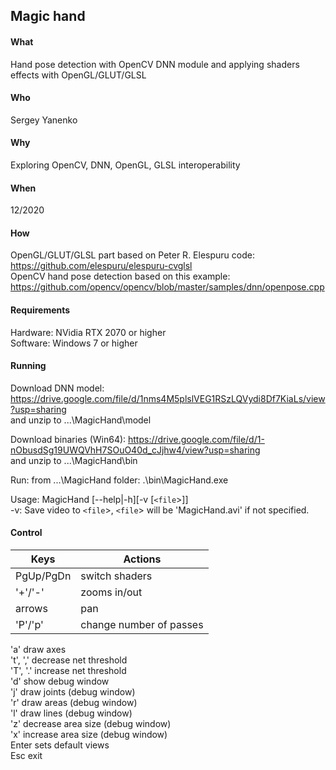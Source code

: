 ## Magic hand
#### What  
Hand pose detection with OpenCV DNN module and applying shaders effects with OpenGL/GLUT/GLSL  
#### Who  
Sergey Yanenko  
#### Why
Exploring OpenCV, DNN, OpenGL, GLSL interoperability  
#### When 
12/2020
#### How  
OpenGL/GLUT/GLSL part based on Peter R. Elespuru code: https://github.com/elespuru/elespuru-cvglsl  
OpenCV hand pose detection based on this example:      https://github.com/opencv/opencv/blob/master/samples/dnn/openpose.cpp  
  
#### Requirements  
Hardware: NVidia RTX 2070 or higher  
Software: Windows 7 or higher 

#### Running  
Download DNN model: https://drive.google.com/file/d/1nms4M5plslVEG1RSzLQVydi8Df7KiaLs/view?usp=sharing  
and unzip to ...\MagicHand\model  
  
Download binaries (Win64): https://drive.google.com/file/d/1-nObusdSg19UWQVhH7SOuO40d_cJjhw4/view?usp=sharing  
and unzip to ...\MagicHand\bin  

Run: from ...\MagicHand folder: .\bin\MagicHand.exe  
  
Usage: MagicHand [--help|-h][-v [`<file`>]]  
-v: Save video to `<file`>, `<file`> will be 'MagicHand.avi' if not specified.  

#### Control

| Keys | Actions |
|------|---------|
| PgUp/PgDn | switch shaders | 
| '+'/'-' | zooms in/out |
|arrows|pan|
|'P'/'p'|change number of passes|
'a' draw axes  
't', ',' decrease net threshold  
'T', '.' increase net threshold  
'd' show debug window  
'j' draw joints (debug window)  
'r' draw areas (debug window)  
'l' draw lines (debug window)  
'z' decrease area size (debug window)  
'x' increase area size (debug window)  
Enter sets default views  
Esc exit  
